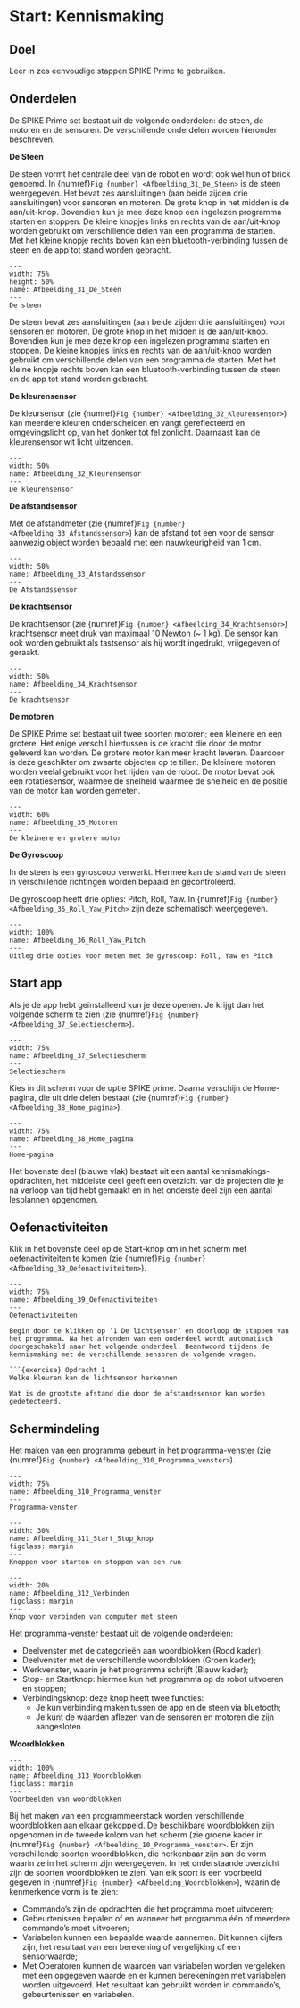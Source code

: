 # Start: Kennismaking

## Doel
Leer in zes eenvoudige stappen SPIKE Prime te gebruiken.
 
## Onderdelen
De SPIKE Prime set bestaat uit de volgende onderdelen: de steen, de motoren en de sensoren. De verschillende onderdelen worden hieronder beschreven.

**De Steen**

De steen vormt het centrale deel van de robot en wordt ook wel hun of brick genoemd. In {numref}`Fig {number} <Afbeelding_31_De_Steen>` is de steen weergegeven. Het bevat zes aansluitingen (aan beide zijden drie aansluitingen) voor sensoren en motoren. De grote knop in het midden is de aan/uit-knop. Bovendien kun je mee deze knop een ingelezen programma starten en stoppen. De kleine knopjes links en rechts van de aan/uit-knop worden gebruikt om verschillende delen van een programma de starten. Met het kleine knopje rechts boven kan een bluetooth-verbinding tussen de steen en de app tot stand worden gebracht.

```{figure} Figures/Afbeelding_31_De_Steen.png
---
width: 75%
height: 50%
name: Afbeelding_31_De_Steen
---
De steen
``` 


De steen bevat zes aansluitingen (aan beide zijden drie aansluitingen) voor sensoren en motoren. De grote knop in het midden is de aan/uit-knop. Bovendien kun je mee deze knop een ingelezen programma starten en stoppen. De kleine knopjes links en rechts van de aan/uit-knop worden gebruikt om verschillende delen van een programma de starten. Met het kleine knopje rechts boven kan een bluetooth-verbinding tussen de steen en de app tot stand worden gebracht.


**De kleurensensor**

De kleursensor (zie {numref}`Fig {number} <Afbeelding_32_Kleurensensor>`) kan meerdere kleuren onderscheiden en vangt gereflecteerd en omgevingslicht op, van het donker tot fel zonlicht. Daarnaast kan de kleurensensor wit licht uitzenden.

```{figure} Figures/Afbeelding_32_Kleurensensor.png
---
width: 50%
name: Afbeelding_32_Kleurensensor
---
De kleurensensor
``` 


**De afstandsensor**

Met de afstandmeter (zie {numref}`Fig {number} <Afbeelding_33_Afstandssensor>`) kan de afstand tot een voor de sensor aanwezig object worden bepaald met een nauwkeurigheid van 1 cm.

```{figure} Figures/Afbeelding_33_Afstandssensor.png
---
width: 50%
name: Afbeelding_33_Afstandssensor
---
De Afstandssensor
``` 


**De krachtsensor**

De krachtsensor (zie {numref}`Fig {number} <Afbeelding_34_Krachtsensor>`) krachtsensor meet druk van maximaal 10 Newton (~ 1 kg). De sensor kan ook worden gebruikt als tastsensor als hij wordt ingedrukt, vrijgegeven of geraakt.

```{figure} Figures/Afbeelding_34_Krachtsensor.png
---
width: 50%
name: Afbeelding_34_Krachtsensor
---
De krachtsensor
``` 


**De motoren**

De SPIKE Prime set bestaat uit twee soorten motoren; een kleinere en een grotere. Het enige verschil hiertussen is de kracht die door de motor geleverd kan worden. De grotere motor kan meer kracht leveren. Daardoor is deze geschikter om zwaarte objecten op te tillen. De kleinere motoren worden veelal gebruikt voor het rijden van de robot.
De motor bevat ook een rotatiesensor, waarmee de snelheid waarmee de snelheid en de positie van de motor kan worden gemeten.

```{figure} Figures/Afbeelding_35_Motoren.png
---
width: 60%
name: Afbeelding_35_Motoren
---
De kleinere en grotere motor
``` 


**De Gyroscoop**

In de steen is een gyroscoop verwerkt. Hiermee kan de stand van de steen in verschillende richtingen worden bepaald en gecontroleerd.

De gyroscoop heeft drie opties: Pitch, Roll, Yaw. In {numref}`Fig {number} <Afbeelding_36_Roll_Yaw_Pitch>` zijn deze schematisch weergegeven.

```{figure} Figures/Afbeelding_36_Roll_Yaw_Pitch.png
---
width: 100%
name: Afbeelding_36_Roll_Yaw_Pitch
---
Uitleg drie opties voor meten met de gyroscoop: Roll, Yaw en Pitch
```


## Start app
Als je de app hebt geïnstalleerd kun je deze openen. Je krijgt dan het volgende scherm te zien (zie {numref}`Fig {number} <Afbeelding_37_Selectiescherm>`).

```{figure} Figures/Afbeelding_37_Selectiescherm.png
---
width: 75%
name: Afbeelding_37_Selectiescherm
---
Selectiescherm
``` 

Kies in dit scherm voor de optie SPIKE prime. Daarna verschijn de Home-pagina, die uit drie delen bestaat (zie {numref}`Fig {number} <Afbeelding_38_Home_pagina>`).

```{figure} Figures/Afbeelding_38_Home_pagina.png
---
width: 75%
name: Afbeelding_38_Home_pagina
---
Home-pagina
``` 


Het bovenste deel (blauwe vlak) bestaat uit een aantal kennismakings-opdrachten, het middelste deel geeft een overzicht van de projecten die je na verloop van tijd hebt gemaakt en in het onderste deel zijn een aantal lesplannen opgenomen.


## Oefenactiviteiten
Klik in het bovenste deel op de Start-knop om in het scherm met oefenactiviteiten te komen (zie {numref}`Fig {number} <Afbeelding_39_Oefenactiviteiten>`).

```{figure} Figures/Afbeelding_39_Oefenactiviteiten.png
---
width: 75%
name: Afbeelding_39_Oefenactiviteiten
---
Oefenactiviteiten

Begin door te klikken op ‘1 De lichtsensor’ en doorloop de stappen van het programma. Na het afronden van een onderdeel wordt automatisch doorgeschakeld naar het volgende onderdeel. Beantwoord tijdens de kennismaking met de verschillende sensoren de volgende vragen. 

```{exercise} Opdracht 1
Welke kleuren kan de lichtsensor herkennen.                                   
```
```{exercise} Opdracht 2
Wat is de grootste afstand die door de afstandssensor kan worden gedetecteerd.
```


## Schermindeling
Het maken van een programma gebeurt in het programma-venster (zie {numref}`Fig {number} <Afbeelding_310_Programma_venster>`). 

```{figure} Figures/Afbeelding_310_Programma_venster.png
---
width: 75%
name: Afbeelding_310_Programma_venster
---
Programma-venster
```

```{figure} Figures/Afbeelding_311_Start_Stop_knop.png
---
width: 30%
name: Afbeelding_311_Start_Stop_knop
figclass: margin
---
Knoppen voor starten en stoppen van een run
```

```{figure} Figures/Afbeelding_312_Verbinden.png
---
width: 20%
name: Afbeelding_312_Verbinden
figclass: margin
---
Knop voor verbinden van computer met steen
```

Het programma-venster bestaat uit de volgende onderdelen:
* Deelvenster met de categorieën aan woordblokken (Rood kader);
* Deelvenster met de verschillende woordblokken (Groen kader);
* Werkvenster, waarin je het programma schrijft (Blauw kader);
* Stop- en Startknop: hiermee kun het programma op de robot uitvoeren en stoppen;
* Verbindingsknop: deze knop heeft twee functies:
  - Je kun verbinding maken tussen de app en de steen via bluetooth;
  - Je kunt de waarden aflezen van de sensoren en motoren die zijn aangesloten.


**Woordblokken**

```{figure} Figures/Afbeelding_313_Woordblokken.png
---
width: 100%
name: Afbeelding_313_Woordblokken
figclass: margin
---
Voorbeelden van woordblokken
```

Bij het maken van een programmeerstack worden verschillende woordblokken aan elkaar gekoppeld. De beschikbare woordblokken zijn opgenomen in de tweede kolom van het scherm (zie groene kader in {numref}`Fig {number} <Afbeelding_10_Programma_venster>`. Er zijn verschillende soorten woordblokken, die herkenbaar zijn aan de vorm waarin ze in het scherm zijn weergegeven. In het onderstaande overzicht zijn de soorten woordblokken te zien. Van elk soort is een voorbeeld gegeven in {numref}`Fig {number} <Afbeelding_Woordblokken>`), waarin de kenmerkende vorm is te zien:
- Commando’s zijn de opdrachten die het programma moet uitvoeren;
- Gebeurtenissen bepalen of en wanneer het programma één of meerdere commando’s moet uitvoeren;
- Variabelen kunnen een bepaalde waarde aannemen. Dit kunnen cijfers zijn, het resultaat van een berekening of vergelijking of een sensorwaarde;
- Met Operatoren kunnen de waarden van variabelen worden vergeleken met een opgegeven waarde en er kunnen berekeningen met variabelen worden uitgevoerd. Het resultaat kan gebruikt worden in commando’s, gebeurtenissen en variabelen. 


